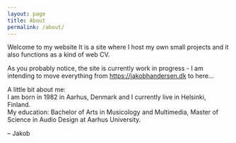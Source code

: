 ```yaml
---
layout: page
title: About
permalink: /about/
---
```


Welcome to my website
It is a site where I host my own small projects and it also functions as a kind of web CV.

As you probably notice, the site is currently work in progress - I am intending to move everything from https://jakobhandersen.dk to here...

A little bit about me:  
I am born in 1982 in Aarhus, Denmark and I currently live in Helsinki, Finland.  
My education: Bachelor of Arts in Musicology and Multimedia, Master of Science in Audio Design at Aarhus University.

– Jakob
